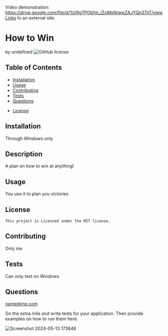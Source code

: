 
Video demonstration: https://drive.google.com/file/d/1izI9g7PObfm_IZoMsNjqreZAJYQn37nT/viewLinks to an external site.


# How to Win
by undefined
  ![GitHub license](https://img.shields.io/badge/license-MIT-blue.svg)
  
  ## Table of Contents
  - [Installation](#installation)
  - [Usage](#usage)
  - [Contributing](#contributing)
  - [Tests](#tests)
  - [Questions](#questions)
  
* [License](#license)

## Installation
  Through Windows only
## Description
A plan on how to win at anything!
## Usage
You use it to plan you victories

## License
    
    This project is Licesned under the MIT license.

## Contributing
Only me
## Tests
Can only test on Windows
## Questions
name@me.com

Go the extra mile and write tests for your application. Then provide examples on how to run them here.


 ![Screenshot 2024-05-13 173648](https://github.com/Dpippin09/ReadMyReadMe/assets/157753619/968f0be2-b6fc-42e3-b99f-e94a761cd7b4)

